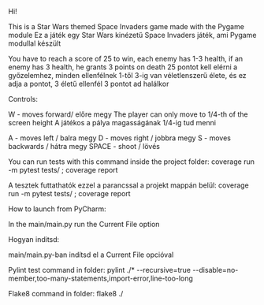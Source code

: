 Hi!

This is a Star Wars themed Space Invaders game made with the Pygame module
Ez a játék egy Star Wars kinézetű Space Invaders játék, ami Pygame modullal készült

You have to reach a score of 25 to win, each enemy has 1-3 health, if an enemy has 3 health, he grants 3 points on death
25 pontot kell elérni a győzelemhez, minden ellenfélnek 1-től 3-ig van véletlenszerű élete, és ez adja a pontot, 3 életű ellenfél 3 pontot ad halálkor

Controls:

W - moves forward/ előre megy
The player can only move to 1/4-th of the screen height
A játékos a pálya magasságának 1/4-ig tud menni

A - moves left / balra megy
D - moves right / jobbra megy
S - moves backwards / hátra megy
SPACE - shoot / lövés

You can run tests with this command inside the project folder:
coverage run -m pytest tests/ ; coverage  report

A tesztek futtathatók ezzel a parancssal a projekt mappán belül:
coverage run -m pytest tests/ ; coverage  report

How to launch from PyCharm:

In the main/main.py run the Current File option

Hogyan inditsd:

main/main.py-ban indítsd el a Current File opcióval

Pylint test command in folder:
pylint ./* --recursive=true --disable=no-member,too-many-statements,import-error,line-too-long

Flake8 command in folder:
flake8 ./

